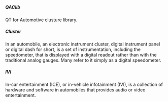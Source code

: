 ##### QAClib
QT for Automotive clusture library.


##### Cluster
In an automobile, an electronic instrument cluster, digital instrument panel or digital dash for short, is a set of instrumentation, including the speedometer, that is displayed with a digital readout rather than with the traditional analog gauges. Many refer to it simply as a digital speedometer.

##### IVI
In-car entertainment (ICE), or in-vehicle infotainment (IVI), is a collection of hardware and software in automobiles that provides audio or video entertainment.